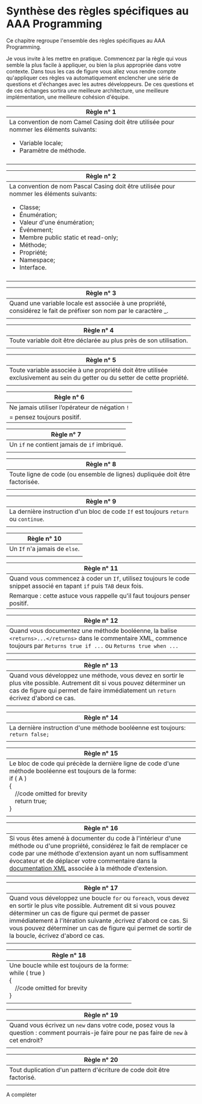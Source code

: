 # Synthèse des règles spécifiques au AAA Programming



Ce chapitre regroupe l'ensemble des règles spécifiques au AAA Programming. 

Je vous invite à les mettre en pratique. Commencez par la règle qui vous semble la plus facile à appliquer, ou bien la plus appropriée dans votre contexte. Dans tous les cas de figure vous allez vous rendre compte qu'appliquer ces règles va automatiquement enclencher une série de questions et d'échanges avec les autres développeurs. De ces questions et de ces échanges sortira une meilleure architecture, une meilleure implémentation, une meilleure cohésion d'équipe.

|Règle n° 1 |
| -- |
|La convention de nom Camel Casing doit être utilisée pour nommer les éléments suivants:<ul><li>Variable locale;</li> <li>Paramètre de méthode.</li></ul>|
| |

|Règle n° 2 |
| -- |
|La convention de nom Pascal Casing doit être utilisée pour nommer les éléments suivants:<ul><li>Classe;</li><li>Énumération;</li><li>Valeur d'une énumération;</li><li>Événement;</li><li>Membre public static et read-only;</li><li>Méthode;</li><li>Propriété;</li><li>Namespace;</li><li>Interface.</li></ul>|
| |


|Règle n° 3 |
| -- |
|Quand une variable locale est associée à une propriété, considérez le fait de préfixer son nom par le caractère _. |
| |

|Règle n° 4 |
| -- |
|Toute variable doit être déclarée au plus près de son utilisation. |
| |


|Règle n° 5 |
| -- |
|Toute variable associée à une propriété doit être utilisée exclusivement au sein du getter ou du setter de cette propriété.|
| |

|Règle n° 6 |
| -- |
|Ne jamais utiliser l’opérateur de négation ```!```  |
|= pensez toujours positif. |

|Règle n° 7 |
| -- |
|Un ```if``` ne contient jamais de ```if``` imbriqué. |
| |

|Règle n° 8 |
| -- |
|Toute ligne de code (ou ensemble de lignes) dupliquée doit être factorisée. |
| |

|Règle n° 9 |
| -- |
|La dernière instruction d'un bloc de code ```If``` est toujours  ```return``` ou ```continue```. |
| |

|Règle n° 10 |
| -- |
|Un ```If``` n'a jamais de ```else```. |
| |

|Règle n° 11 |
| -- |
|Quand vous commencez à coder un ```If```, utilisez toujours le code snippet associé en tapant ```if``` puis ```TAB``` deux fois. |
|Remarque : cette astuce vous rappelle qu'il faut toujours penser positif. |

|Règle n° 12 |
| -- |
|Quand vous documentez une méthode booléenne, la balise ```<returns>...</returns>``` dans le commentaire XML, commence toujours par ```Returns true if ...``` ou ```Returns true when ...``` |
| |

|Règle n° 13 |
| -- |
|Quand vous développez une méthode, vous devez en sortir le plus vite possible. Autrement dit si vous pouvez déterminer un cas de figure qui permet de faire immédiatement un ```return``` écrivez d'abord ce cas. |
| |

|Règle n° 14 |
| -- |
|La dernière instruction d'une méthode booléenne est toujours: ```return false;``` |
| |

|Règle n° 15 |
| -- |
|Le bloc de code qui précède la dernière ligne de code d'une méthode booléenne est toujours de la forme: <div><span class="hljs-keyword">if</span> ( A )<div>{</div><div><span class="hljs-comment" style="padding-left:15px;">//code omitted for brevity</span></div><div><span class="hljs-keyword" style="padding-left:15px;">return</span> <span class="hljs-keyword">true</span>;</div><div>}</div>|
| |


|Règle n° 16 |
| -- |
|Si vous êtes amené à documenter du code à l'intérieur d'une méthode ou d'une propriété, considérez le fait de remplacer ce code par une méthode d'extension ayant un nom suffisamment évocateur et de déplacer votre commentaire dans la [documentation XML](https://msdn.microsoft.com/en-us/library/b2s063f7.aspx) associée à la méthode d'extension.|
| |

|Règle n° 17 |
| -- |
|Quand vous développez une boucle ```for``` ou ```foreach```, vous devez en sortir le plus vite possible. Autrement dit si vous pouvez déterminer un cas de figure qui permet de passer immédiatement à l'itération suivante ,écrivez d'abord ce cas. Si vous pouvez déterminer un cas de figure qui permet de sortir de la boucle, écrivez d'abord ce cas.|
| |

|Règle n° 18 |
| -- |
|Une boucle while est toujours de la forme: <div><span class="hljs-keyword">while</span> ( true )<div>{</div><div><span class="hljs-comment" style="padding-left:15px;">//code omitted for brevity</span></div><div>}</div>|
| |

|Règle n° 19 |
| -- |
|Quand vous écrivez un ```new``` dans votre code, posez vous la question : comment pourrais-je faire pour ne pas faire de ```new``` à cet endroit?|
| |


|Règle n° 20 |
| -- |
|Tout duplication d'un pattern d'écriture de code doit être factorisé.|
| |


A compléter